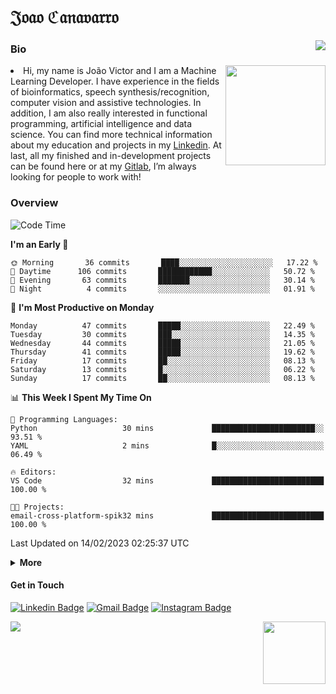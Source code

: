 <h1 align="start">𝔍𝔬𝔞𝔬 ℭ𝔞𝔫𝔞𝔳𝔞𝔯𝔯𝔬</h1>
<img src="https://komarev.com/ghpvc/?username=jvcanavarro" align="right">


### Bio 
<img src="./aot.gif" align="right" height="160">
<li>
Hi, my name is João Victor and I am a Machine Learning Developer. I have experience in the fields of bioinformatics, speech synthesis/recognition, computer vision and assistive technologies. In addition, I am also really interested in functional programming, artificial intelligence and data science. You can find more technical information about my education and projects in my <a href="https://www.linkedin.com/in/jvcanavarro/">Linkedin</a>. At last, all my finished and in-development projects can be found here or at my <a href="https://gitlab.com/jvcanavarro">Gitlab</a>, I’m always looking for people to work with!
</li>

### Overview


<!--START_SECTION:waka-->
![Code Time](http://img.shields.io/badge/Code%20Time-746%20hrs%202%20mins-blue)

**I'm an Early 🐤** 

```text
🌞 Morning       36 commits       ████░░░░░░░░░░░░░░░░░░░░░   17.22 % 
🌆 Daytime      106 commits       ████████████░░░░░░░░░░░░░   50.72 % 
🌃 Evening       63 commits       ███████░░░░░░░░░░░░░░░░░░   30.14 % 
🌙 Night          4 commits       ░░░░░░░░░░░░░░░░░░░░░░░░░   01.91 % 

```
📅 **I'm Most Productive on Monday** 

```text
Monday          47 commits       █████░░░░░░░░░░░░░░░░░░░░   22.49 % 
Tuesday         30 commits       ███░░░░░░░░░░░░░░░░░░░░░░   14.35 % 
Wednesday       44 commits       █████░░░░░░░░░░░░░░░░░░░░   21.05 % 
Thursday        41 commits       █████░░░░░░░░░░░░░░░░░░░░   19.62 % 
Friday          17 commits       ██░░░░░░░░░░░░░░░░░░░░░░░   08.13 % 
Saturday        13 commits       █░░░░░░░░░░░░░░░░░░░░░░░░   06.22 % 
Sunday          17 commits       ██░░░░░░░░░░░░░░░░░░░░░░░   08.13 % 

```


📊 **This Week I Spent My Time On** 

```text
💬 Programming Languages: 
Python                   30 mins             ███████████████████████░░   93.51 % 
YAML                     2 mins              █░░░░░░░░░░░░░░░░░░░░░░░░   06.49 % 

🔥 Editors: 
VS Code                  32 mins             █████████████████████████   100.00 % 

🐱‍💻 Projects: 
email-cross-platform-spik32 mins             █████████████████████████   100.00 % 

```


 Last Updated on 14/02/2023 02:25:37 UTC
<!--END_SECTION:waka-->

<details>
  <summary><b>More</b></summary>
<p align="center">
<img align="center" src="https://github-readme-stats.vercel.app/api?username=jvcanavarro&show_icons=true&line_height=21&theme=default&hide_border=true" alt="Cana's Github Stats" />
<img align="center" src="https://github-readme-stats.vercel.app/api/top-langs/?username=jvcanavarro&theme=default&line_height=27&layout=compact&hide_border=true&hide=PostScript,PHP,HTML,Jupyter%20Notebook,Lua&langs_count=10" />
</p>
</details>

#### Get in Touch
[![Linkedin Badge](https://img.shields.io/badge/-LinkedIn-0e76a8?style=flat&logo=Linkedin&logoColor=white&link=https://www.linkedin.com/in/jvcanavarro/)](https://www.linkedin.com/in/jvcanavarro)
[![Gmail Badge](https://img.shields.io/badge/-Gmail-d14836?style=flat&logo=Gmail&logoColor=white&link=mailto:jvcanavarro@gmail.com)](mailto:jvcanavarro@gmail.com)
[![Instagram Badge](https://img.shields.io/badge/-Instagram-ff69b4?style=flat&logo=Instagram&logoColor=white&link=https://instagram.com/jlim_slam/)](https://instagram.com/jvcanavarro)

<!--[![Spotify Badge](https://img.shields.io/badge/-Spotify-success?style=flat&logo=Spotify&logoColor=white&link=https://open.spotify.com/user/jvcanavarro)](https://open.spotify.com/user/jvcanavarro)
[![Telegram Badge](https://img.shields.io/badge/-Telegram-0088cc?style=flat&logo=Telegram&logoColor=white)](https://t.me/jvcanavarro)
[![Steam Badge](https://img.shields.io/badge/-Steam-lightgrey?style=flat&logo=Steam&logoColor=white&link=https://steamcommunity.com/id/octjinn/)](https://steamcommunity.com/id/octjinn/)-->


<p>
  <a href="https://count.getloli.com/"><img src="https://count.getloli.com/get/@index?theme=rule34"></a>
  <img src="https://data.whicdn.com/images/188174384/original.gif" align="right" height = "100">
</p>
